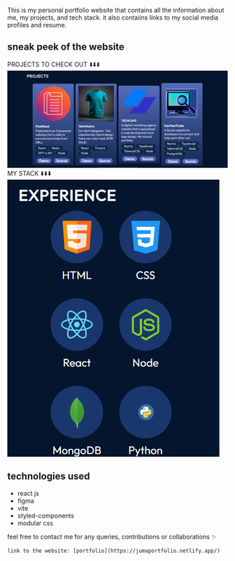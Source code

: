 <link
  rel="stylesheet"
  href="https://cdn.jsdelivr.net/gh/dheereshagrwal/colored-icons@1.7.5/src/app/ci.min.css"
/>

This is my personal portfolio website that contains all the information about me, my projects, and tech stack. it also contaiins links to my social media profiles and resume.

## sneak peek of the website
PROJECTS TO CHECK OUT ⬇️⬇️⬇️
![Alt Text](assets/screenshots/projects.png)
MY STACK ⬇️⬇️⬇️
![Alt Text](assets/screenshots/experience.png)

## technologies used
- react js
- figma
- vite
- styled-components
- modular css

feel free to contact me for any queries, contributions or collaborations ✨
```
link to the website: [portfolio](https://jumaportfolio.netlify.app/)